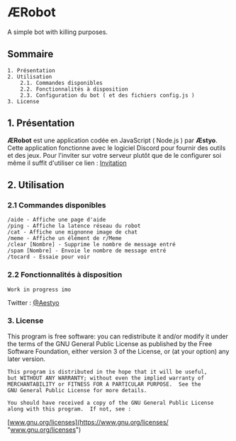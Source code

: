 # ÆRobot

A simple bot with killing purposes.

## Sommaire

    1. Présentation
    2. Utilisation
        2.1. Commandes disponibles
        2.2. Fonctionnalités à disposition
        2.3. Configuration du bot ( et des fichiers config.js )
    3. License

## 1. Présentation

**ÆRobot** est une application codée en JavaScript ( Node.js ) par **Æstyo**. Cette application fonctionne avec le logiciel Discord pour fournir des outils et des jeux.
Pour l'inviter sur votre serveur plutôt que de le configurer soi même il suffit d'utiliser ce lien : [Invitation](https://bit.ly/2AlIDFK "Invitation")

## 2. Utilisation

### 2.1 Commandes disponibles

    /aide - Affiche une page d'aide
    /ping - Affiche la latence réseau du robot
    /cat - Affiche une mignonne image de chat
    /meme - Affiche un élément de r/Meme
    /clear [Nombre] - Supprime le nombre de message entré
    /spam [Nombre] - Envoie le nombre de message entré
    /tocard - Essaie pour voir

### 2.2 Fonctionnalités à disposition

    Work in progress imo

Twitter : [@Aestyo](https://bit.ly/2XNKxHl "@Aestyo")

### 3. License

  This program is free software: you can redistribute it and/or modify
    it under the terms of the GNU General Public License as published by
    the Free Software Foundation, either version 3 of the License, or
    (at your option) any later version.

    This program is distributed in the hope that it will be useful,
    but WITHOUT ANY WARRANTY; without even the implied warranty of
    MERCHANTABILITY or FITNESS FOR A PARTICULAR PURPOSE.  See the
    GNU General Public License for more details.

    You should have received a copy of the GNU General Public License
    along with this program.  If not, see :

[www.gnu.org/licenses](https://www.gnu.org/licenses/ "www.gnu.org/licenses")
